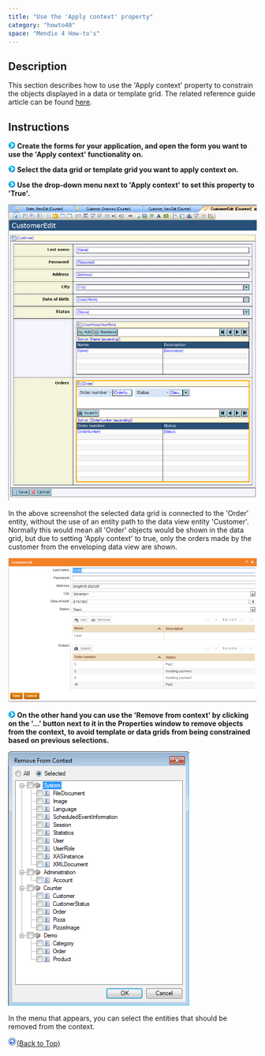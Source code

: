 ```yaml
---
title: "Use the 'Apply context' property"
category: "howto40"
space: "Mendix 4 How-to's"
---
```

## Description

This section describes how to use the 'Apply context' property to constrain the objects displayed in a data or template grid. The related reference guide article can be found [here](https://world.mendix.com/pages/releaseview.action?pageId=9208573).

## Instructions

![](attachments/819203/917932.png) **Create the forms for your application, and open the form you want to use the 'Apply context' functionality on.**

![](attachments/819203/917932.png) **Select the data grid or template grid you want to apply context on.**

![](attachments/819203/917932.png) **Use the drop-down menu next to 'Apply context' to set this property to 'True'.**

![](attachments/2621492/2752774.png)

In the above screenshot the selected data grid is connected to the 'Order' entity, without the use of an entity path to the data view entity 'Customer'. Normally this would mean all 'Order' objects would be shown in the data grid, but due to setting 'Apply context' to true, only the orders made by the customer from the enveloping data view are shown.

![](attachments/2621492/2752777.png)

![](attachments/819203/917932.png) **On the other hand you can use the 'Remove from context' by clicking on the '...' button next to it in the Properties window to remove objects from the context, to avoid template or data grids from being constrained based on previous selections.**

![](attachments/2621492/2752776.png)

In the menu that appears, you can select the entities that should be removed from the context.

[![](attachments/819203/917564.png)](2621492)[(Back to Top)](2621492)